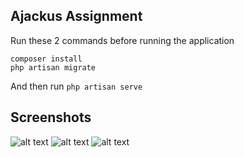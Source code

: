 ## Ajackus Assignment

Run these 2 commands before running the application
```
composer install
php artisan migrate
```

And then run ```php artisan serve```

## Screenshots
![alt text](https://user-images.githubusercontent.com/18531328/95212867-c6ecc400-080b-11eb-8606-9dec7a67f37a.PNG)
![alt text](https://user-images.githubusercontent.com/18531328/95212980-ec79cd80-080b-11eb-843b-d52039304e62.PNG)
![alt text](https://user-images.githubusercontent.com/18531328/95213038-fdc2da00-080b-11eb-9023-fcc1be778d8a.PNG)



